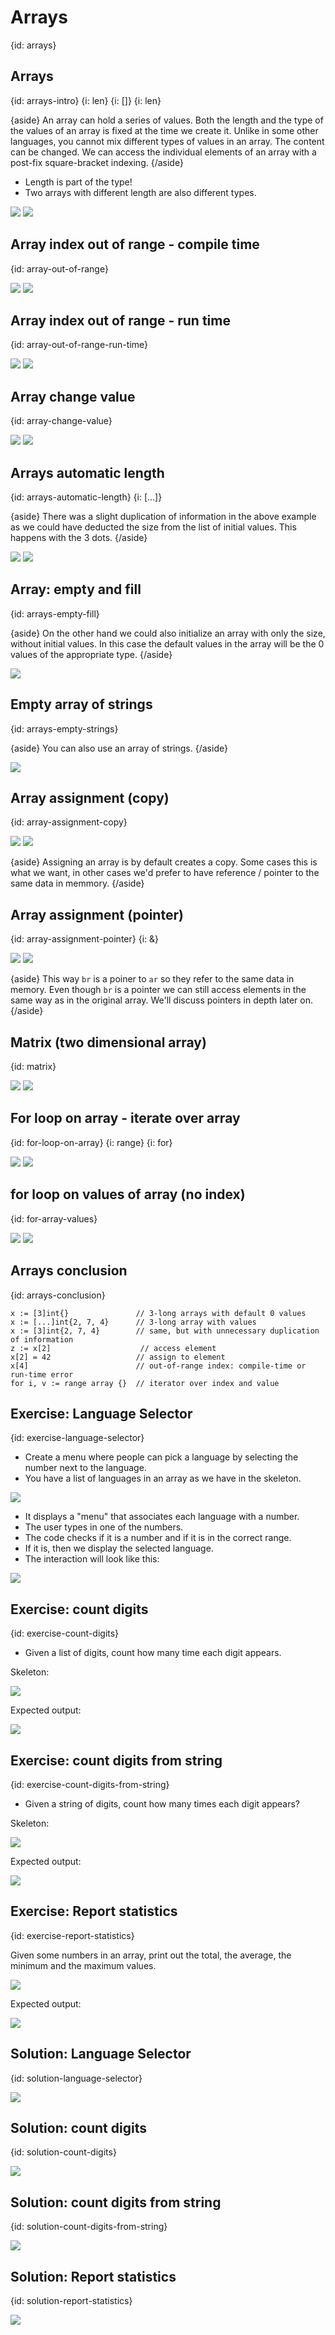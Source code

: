 # Arrays
{id: arrays}

## Arrays
{id: arrays-intro}
{i: len}
{i: []}
{i: len}

{aside}
An array can hold a series of values. Both the length and the type of the values of an array is fixed at the time we create it.
Unlike in some other languages, you cannot mix different types of values in an array.
The content can be changed.
We can access the individual elements of an array with a post-fix square-bracket indexing.
{/aside}

* Length is part of the type!
* Two arrays with different length are also different types.

![](examples/array/array.go)
![](examples/array/array.out)

## Array index out of range - compile time
{id: array-out-of-range}

![](examples/array-out-of-range/array_out_of_range.go)
![](examples/array-out-of-range/array_out_of_range.out)

## Array index out of range - run time
{id: array-out-of-range-run-time}

![](examples/array-index/array_index.go)
![](examples/array-index/array_index.out)

## Array change value
{id: array-change-value}

![](examples/array-change-value/array_change_value.go)
![](examples/array-change-value/array_change_value.out)


## Arrays automatic length
{id: arrays-automatic-length}
{i: [...]}

{aside}
There was a slight duplication of information in the above example as we could have deducted the size from the list of initial values. This happens with the 3 dots.
{/aside}

![](examples/array-auto-length/array_auto_length.go)
![](examples/array-auto-length/array_auto_length.out)




## Array: empty and fill
{id: arrays-empty-fill}

{aside}
On the other hand we could also initialize an array with only the size, without initial values. In this case the default values in the array will be the 0 values of the appropriate type.
{/aside}

![](examples/array-fill/array_fill.go)


## Empty array of strings
{id: arrays-empty-strings}

{aside}
You can also use an array of strings.
{/aside}

![](examples/array-empty-strings/array_empty_strings.go)



## Array assignment (copy)
{id: array-assignment-copy}


![](examples/array-assignment/array_assignment.go)
![](examples/array-assignment/array_assignment.out)

{aside}
Assigning an array is by default creates a copy.
Some cases this is what we want, in other cases we'd prefer to have reference / pointer to the same data in memmory.
{/aside}


## Array assignment (pointer)
{id: array-assignment-pointer}
{i: &}

![](examples/array-assignment-pointer/array_assignment_pointer.go)
![](examples/array-assignment-pointer/array_assignment_pointer.out)

{aside}
This way `br` is a poiner to `ar` so they refer to the same data in memory. Even though `br` is a pointer we can still access elements in the same way as in the original array.
We'll discuss pointers in depth later on.
{/aside}

## Matrix (two dimensional array)
{id: matrix}

![](examples/array-matrix/array_matrix.go)
![](examples/array-matrix/array_matrix.out)

## For loop on array - iterate over array
{id: for-loop-on-array}
{i: range}
{i: for}

![](examples/loop-on-array/loop_on_array.go)
![](examples/loop-on-array/loop_on_array.out)

## for loop on values of array (no index)
{id: for-array-values}

![](examples/for-array-values/for_array_values.go)
![](examples/for-array-values/for_array_values.out)


## Arrays conclusion
{id: arrays-conclusion}

```
x := [3]int{}               // 3-long arrays with default 0 values
x := [...]int{2, 7, 4}      // 3-long array with values
x := [3]int{2, 7, 4}        // same, but with unnecessary duplication of information
z := x[2]                    // access element 
x[2] = 42                   // assign to element
x[4]                        // out-of-range index: compile-time or run-time error
for i, v := range array {}  // iterator over index and value 
```

## Exercise: Language Selector
{id: exercise-language-selector}

* Create a menu where people can pick a language by selecting the number next to the language.
* You have a list of languages in an array as we have in the skeleton.

![](examples/language-selector-skeleton/language_selector_skeleton.go)

* It displays a "menu" that associates each language with a number.
* The user types in one of the numbers.
* The code checks if it is a number and if it is in the correct range.
* If it is, then we display the selected language.
* The interaction will look like this:

![](examples/language-selector/language_selector.out)


## Exercise: count digits
{id: exercise-count-digits}

* Given a list of digits, count how many time each digit appears.

Skeleton:

![](examples/count-digits-skeleton/count_digits_skeleton.go)

Expected output:

![](examples/count-digits/count_digits.out)


## Exercise: count digits from string
{id: exercise-count-digits-from-string}

* Given a string of digits, count how many times each digit appears?

Skeleton:

![](examples/count-digits-from-string-skeleton/count_digits_from_string_skeleton.go)

Expected output:

![](examples/count-digits-from-string/count_digits_from_string.out)


## Exercise: Report statistics
{id: exercise-report-statistics}

Given some numbers in an array, print out the total, the average, the minimum and the maximum values.

![](examples/statistics-skeleton/statistics_skeleton.go)

Expected output:

![](examples/statistics/statistics.out)


## Solution: Language Selector
{id: solution-language-selector}

![](examples/language-selector/language_selector.go)

## Solution: count digits
{id: solution-count-digits}

![](examples/count-digits/count_digits.go)

## Solution: count digits from string
{id: solution-count-digits-from-string}

![](examples/count-digits-from-string/count_digits_from_string.go)

## Solution: Report statistics
{id: solution-report-statistics}

![](examples/statistics/statistics.go)
